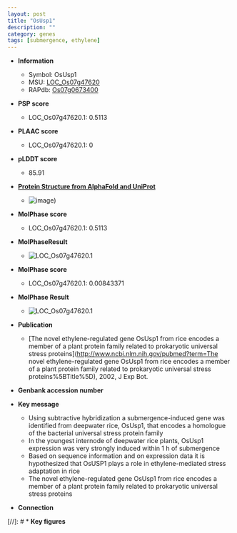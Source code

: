 ```yaml
---
layout: post
title: "OsUsp1"
description: ""
category: genes
tags: [submergence, ethylene]
---
```


* **Information**  
    + Symbol: OsUsp1  
    + MSU: [LOC_Os07g47620](http://rice.plantbiology.msu.edu/cgi-bin/ORF_infopage.cgi?orf=LOC_Os07g47620)  
    + RAPdb: [Os07g0673400](http://rapdb.dna.affrc.go.jp/viewer/gbrowse_details/irgsp1?name=Os07g0673400)  

* **PSP score**  
    + LOC_Os07g47620.1: 0.5113 

* **PLAAC score**  
    + LOC_Os07g47620.1: 0 

* **pLDDT score**
    + 85.91

* **[Protein Structure from AlphaFold and UniProt](https://www.uniprot.org/uniprotkb/Q8H454/entry#structure)**
    + ![image](https://ricepsp.github.io/images/Q8/AF-Q8H454-F1.png))

* **MolPhase score**
    + LOC_Os07g47620.1: 0.5113

* **MolPhaseResult**
    + ![LOC_Os07g47620.1](https://ricepsp.github.io/pictures/LOC_Os07g/LOC_Os07g47620.1.png)

* **MolPhase score**
    + LOC_Os07g47620.1: 0.00843371

* **MolPhase Result**
    + ![LOC_Os07g47620.1](https://304243504.github.io/Pictures/LOC_Os07g/LOC_Os07g47620.1.png)

* **Publication**  
    + [The novel ethylene-regulated gene OsUsp1 from rice encodes a member of a plant protein family related to prokaryotic universal stress proteins](http://www.ncbi.nlm.nih.gov/pubmed?term=The novel ethylene-regulated gene OsUsp1 from rice encodes a member of a plant protein family related to prokaryotic universal stress proteins%5BTitle%5D), 2002, J Exp Bot.

* **Genbank accession number**  

* **Key message**  
    + Using subtractive hybridization a submergence-induced gene was identified from deepwater rice, OsUsp1, that encodes a homologue of the bacterial universal stress protein family
    + In the youngest internode of deepwater rice plants, OsUsp1 expression was very strongly induced within 1 h of submergence
    + Based on sequence information and on expression data it is hypothesized that OsUSP1 plays a role in ethylene-mediated stress adaptation in rice
    + The novel ethylene-regulated gene OsUsp1 from rice encodes a member of a plant protein family related to prokaryotic universal stress proteins

* **Connection**  

[//]: # * **Key figures**  


